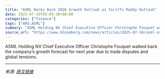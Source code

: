 ```yaml
---
title: "ASML Walks Back 2026 Growth Outlook as Tariffs Muddy Outlook"
date: 2025-07-16T05:05:38+08:00
categories: ["finance"]
tags: ["AMS:ASML"]
summary: "ASML Holding NV Chief Executive Officer Christophe Fouquet walked back the company’s growth forecast for next year due to trade disputes and global tensions."
source_url: "https://www.bloomberg.com/news/articles/2025-07-16/asml-orders-beat-expectations-after-ai-investment-fuels-demand"
---
```


ASML Holding NV Chief Executive Officer Christophe Fouquet walked back the company’s growth forecast for next year due to trade disputes and global tensions.

---

*来源: [原文链接](https://www.bloomberg.com/news/articles/2025-07-16/asml-orders-beat-expectations-after-ai-investment-fuels-demand)*
